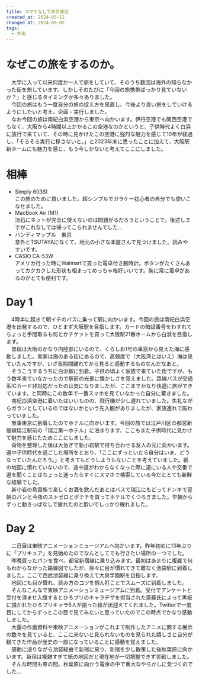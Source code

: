 ```yaml
---
title: スマホなしで東京遠征
created_at: 2024-05-11
changed_at: 2024-09-05
tags:
  - 外出
---
```

# なぜこの旅をするのか。
　大学に入って以来何度か一人で旅をしていて、そのうち数回は海外の知らなかった街を旅しています。しかしそのたびに「今回の旅携帯ばっかり見ていないか？」と感じるタイミングか多々ありました。<br>
　今回の旅はもう一度自分の旅の捉え方を見直し、今後より良い旅をしていけるようにしたいと考え、企画・実行しました。<br>
　なお今回の旅は南紀白浜空港から東京へ向かいます。伊丹空港でも関西空港でもなく、大阪から4時間以上かかるこの空港なのかというと、子供時代よく白浜に旅行で来ていて、その時に見かけたこの空港に強烈な魅力を感じて10年が経過し、「そろそろ実行に移さないと。」と2023年末に思ったことに加えて、大阪駅新ホームにも魅力を感じ、もう今しかないと考えてここにしました。

# 相棒
- Simply 603SI <br> 
  この旅のために買いました。超シンプルでガラケー初心者の自分でも使いこなせました。
- MacBook Air (M1) <br>
  流石にネットが完全に使えないのは問題がるだろうということで。後述しますがこれなしでは帰ってこられませんでした…
- ハンディマップル　東京 <br>
  意外とTSUTAYAになくて、地元の小さな本屋さんで見つけました。読みやすいです。
- CASIO CA-53W <br>
  アメリカ行った時にWalmartで買った電卓付き腕時計。ボタンがたくさんあってカクカクした形状も相まってめっちゃ格好いいです。腕に常に電卓があるのがとても便利です。
# Day 1
　4時半に起きて朝イチのバスに乗って駅に向かいます。今回の旅は南紀白浜空港を出発するので、ひとまず大阪駅を目指します。カードの暗証番号をわすれてちょっと手間取るも何とかチケットを買って大阪駅21番ホームから白浜を目指します。<br>
　普段は大阪のかなり内陸部にいるので、くろしお1号の車窓から見えた海に感動しました。実家は海のある街にあるので、高頻度で（大阪湾とはいえ）海は見ていたんですが、いざ長期間離れてから見ると感動するものなんだなあと。<br>
　そうこうするうちに白浜駅に到着。子供の頃よく家族で来ていた街ですが、もう数年来ていなかったので駅前の光景に懐かしさを覚えました。路線バスが交通系ICカード非対応だったのは気になりましたが、ここまでかなり快適に旅ができています。と同時にこの数年で一番スマホを見ていなかった自分に驚きました。<br>
　南紀白浜空港に着いたはいいものの、飛行機が少し遅れていました。失礼ながらガランとしているのではないかという先入観がありましたが、家族連れで賑わっていました。<br>
　無事東京に到着したのでホテルに向かいます。今回の旅では江戸川区の都営新宿線瑞江駅前の「瑞江第一ホテル」に泊まります。ここもまた子供時代に見かけて魅力を感じたためここにしました。<br>
　荷物を整理した後は大急ぎで新小岩駅で待ち合わせる友人の元に向かいます。道中子供時代を過ごした場所をとおり、「ここにずっといたら自分はいま、どうなっていたんだろう。」と考えてもどうしようもないことを考えていました。紙の地図に慣れていないので、途中道がわからなくなった際に道にいる人や交番で道を聞くことはちょっと迷ったらすぐにスマホで検索している今だととても新鮮な経験でした。<br>
　新小岩の鳥貴族で楽しくお酒を飲んだあとはバスで瑞江にもどってドンキで翌朝のパンと今夜のストゼロとポテチを買ってホテルでくつろぎました。早朝からずっと動きっぱなしで疲れたのと酔いでしっかり眠れました。

# Day 2
　二日目は東映アニメーションミュージアムへ向かいます。昨年初めに13年ぶりに「プリキュア」を見始めたのでなんとしてでも行きたい場所の一つでした。<br>
　昨晩買ったパンを食べ、都営新宿線に乗り込みます。最初はあまりに複雑で何もわからなかった路線図でしたが、徐々に目が慣れてきて難なく池袋駅に到着しました。ここで西武池袋線に乗り換えて大泉学園駅を目指します。<br>
　地図にも目が慣れ、読み方のコツを掴ん打ことでスムーズに到着しました。<br>
　そんなこんなで東映アニメーションミュージアムに到着。受付でアンケートと受付を済ませ入館するとひろプリのキャラデザを担当された斎藤氏によって黒板に描かれたひろプリキャラ5人が揃った絵が出迎えてくれました。Twitterで一度目にしてからずっとこの目で見てみたいと思っていたのでこの時点でかなり感動しました。<br>
　大量の作画資料や東映アニメーションがこれまで制作したアニメに関する展示の数々を見ていると、ここに来ないと見られないものを見られた嬉しさと自分が観てきた作品が歴史の一部になっていることに感動を覚えました。<br>
　感動に浸りながら池袋経由で新宿に戻り、新宿を少し散策した後秋葉原に向かいます。新宿は複雑すぎて紙の地図だと現在地が一切把握できず苦戦しました。<br>
　そんな時間も束の間。秋葉原に向かう電車の中で重大なやらかしに気づくのでした…
